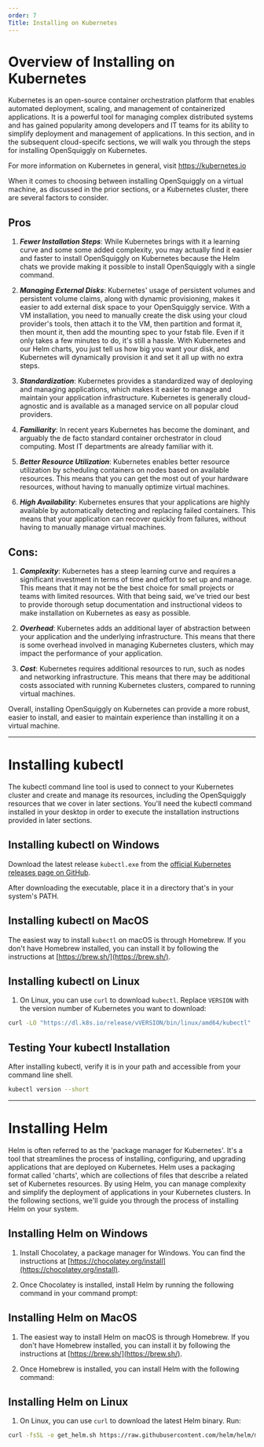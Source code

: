 ```yaml
---
order: 7
Title: Installing on Kubernetes
---
```

# Overview of Installing on Kubernetes

Kubernetes is an open-source container orchestration platform that enables automated 
deployment, scaling, and management of containerized applications. It is a powerful 
tool for managing complex distributed systems and has gained popularity among developers 
and IT teams for its ability to simplify deployment and management of applications. In 
this section, and in the subsequent cloud-specifc sections, we will walk you through the 
steps for installing OpenSquiggly on Kubernetes.

For more information on Kubernetes in general, visit https://kubernetes.io

When it comes to choosing between installing OpenSquiggly on a virtual machine, as discussed
in the prior sections, or a Kubernetes cluster, there are several factors to consider.

## Pros

1. *__Fewer Installation Steps__*: While Kubernetes brings with it a learning curve and some
   some added complexity, you may actually find it easier and faster to install OpenSquiggly
   on Kubernetes because the Helm chats we provide making it possible to install OpenSquiggly
   with a single command.

2. *__Managing External Disks__*: Kubernetes' usage of persistent volumes and persistent volume
   claims, along with dynamic provisioning, makes it easier to add external disk space to your
   OpenSquiggly service. With a VM installation, you need to manually create the disk using
   your cloud provider's tools, then attach it to the VM, then partition and format it, then
   mount it, then add the mounting spec to your fstab file. Even if it only takes a few minutes
   to do, it's still a hassle. With Kubernetes and our Helm charts, you just tell us how big
   you want your disk, and Kubernetes will dynamically provision it and set it all up with no
   extra steps.

3. *__Standardization__*: Kubernetes provides a standardized way of deploying and managing
   applications, which makes it easier to manage and maintain your application infrastructure.
   Kubernetes is generally cloud-agnostic and is available as a managed service on all popular
   cloud providers.

4. *__Familiarity__*: In recent years Kubernetes has become the dominant, and arguably the
   de facto standard container orchestrator in cloud computing. Most IT departments are 
   already familiar with it.

5. *__Better Resource Utilization__*: Kubernetes enables better resource utilization by scheduling 
   containers on nodes based on available resources. This means that you can get the most out 
   of your hardware resources, without having to manually optimize virtual machines.

6. *__High Availability__*: Kubernetes ensures that your applications are highly available by 
   automatically detecting and replacing failed containers. This means that your application 
   can recover quickly from failures, without having to manually manage virtual machines.

## Cons:

1. *__Complexity__*: Kubernetes has a steep learning curve and requires a significant 
   investment in terms of time and effort to set up and manage. This means that it may 
   not be the best choice for small projects or teams with limited resources. With that
   being said, we've tried our best to provide thorough setup documentation and instructional
   videos to make installation on Kubernetes as easy as possible.

2. *__Overhead__*: Kubernetes adds an additional layer of abstraction between your 
   application and the underlying infrastructure. This means that there is some overhead 
   involved in managing Kubernetes clusters, which may impact the performance of your application.

3. *__Cost__*: Kubernetes requires additional resources to run, such as nodes and 
   networking infrastructure. This means that there may be additional costs associated 
   with running Kubernetes clusters, compared to running virtual machines.

Overall, installing OpenSquiggly on Kubernetes can provide a more robust, easier to install,
and easier to maintain experience than installing it on a virtual machine.

<hr>

# Installing kubectl

The kubectl command line tool is used to connect to your Kubernetes cluster and create
and manage its resources, including the OpenSquiggly resources that we cover in later
sections. You'll need the kubectl command installed in your desktop in order to execute
the installation instructions provided in later sections.

## Installing kubectl on Windows

Download the latest release `kubectl.exe` from the [official Kubernetes releases page on GitHub](https://github.com/kubernetes/kubernetes/releases).

After downloading the executable, place it in a directory that's in your system's PATH.

## Installing kubectl on MacOS

The easiest way to install `kubectl` on macOS is through Homebrew. If you don't have Homebrew installed, you can install it by following the instructions at [https://brew.sh/](https://brew.sh/).

## Installing kubectl on Linux

1. On Linux, you can use `curl` to download `kubectl`. Replace `VERSION` with the version number of Kubernetes you want to download:

```bash
curl -LO "https://dl.k8s.io/release/vVERSION/bin/linux/amd64/kubectl"
```

## Testing Your kubectl Installation

After installing kubectl, verify it is in your path and accessible from your command line shell.

```bash
kubectl version --short
```

<hr>

# Installing Helm

Helm is often referred to as the 'package manager for Kubernetes'. It's a tool that
streamlines the process of installing, configuring, and upgrading applications that
are deployed on Kubernetes. Helm uses a packaging format called 'charts', which are
collections of files that describe a related set of Kubernetes resources. By using Helm,
you can manage complexity and simplify the deployment of applications in your Kubernetes
clusters. In the following sections, we'll guide you through the process of installing
Helm on your system.

## Installing Helm on Windows

1. Install Chocolatey, a package manager for Windows. You can find the instructions at
   [https://chocolatey.org/install](https://chocolatey.org/install).

2. Once Chocolatey is installed, install Helm by running the following command in your
   command prompt:


## Installing Helm on MacOS

1. The easiest way to install Helm on macOS is through Homebrew. If you don't have
   Homebrew installed, you can install it by following the instructions at [https://brew.sh/](https://brew.sh/).

2. Once Homebrew is installed, you can install Helm with the following command:

## Installing Helm on Linux

1. On Linux, you can use `curl` to download the latest Helm binary. Run:
```bash
curl -fsSL -o get_helm.sh https://raw.githubusercontent.com/helm/helm/main/scripts/get-helm-3
